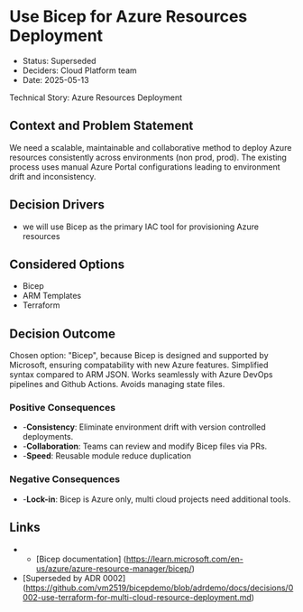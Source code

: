 # Use Bicep for Azure Resources Deployment

* Status: Superseded
* Deciders: Cloud Platform team
* Date: 2025-05-13

Technical Story: Azure Resources Deployment

## Context and Problem Statement

We need a scalable, maintainable and collaborative method to deploy Azure resources consistently across environments (non prod, prod). The existing process uses manual Azure Portal configurations leading to environment drift and inconsistency.

## Decision Drivers

* we will use Bicep as the primary IAC tool for provisioning Azure resources

## Considered Options

* Bicep
* ARM Templates
* Terraform

## Decision Outcome

Chosen option: "Bicep", because Bicep is designed and supported by Microsoft, ensuring compatability with new Azure features. Simplified syntax compared to ARM JSON. Works seamlessly with Azure DevOps pipelines and Github Actions. Avoids managing state files.

### Positive Consequences

* -**Consistency**: Eliminate environment drift with version controlled deployments.
* -**Collaboration**: Teams can review and modify Bicep files via PRs.
* -**Speed**: Reusable module reduce duplication

### Negative Consequences

* -**Lock-in**: Bicep is Azure only, multi cloud projects need additional tools.

## Links

* - [Bicep documentation] (https://learn.microsoft.com/en-us/azure/azure-resource-manager/bicep/)
* [Superseded by ADR 0002] (https://github.com/vm2519/bicepdemo/blob/adrdemo/docs/decisions/0002-use-terraform-for-multi-cloud-resource-deployment.md)

